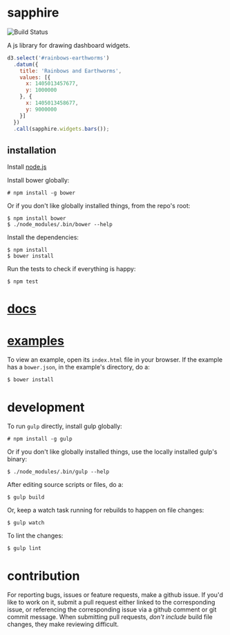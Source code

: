 # sapphire

![Build Status](https://api.travis-ci.org/praekelt/sapphire.png)

A js library for drawing dashboard widgets.

```javascript
d3.select('#rainbows-earthworms')
  .datum({
    title: 'Rainbows and Earthworms',
    values: [{
      x: 1405013457677,
      y: 1000000
    }, {
      x: 1405013458677,
      y: 9000000
    }]
  })
  .call(sapphire.widgets.bars());
```

## installation

Install [node.js](http://nodejs.org/)

Install bower globally:

```
# npm install -g bower
```

Or if you don't like globally installed things, from the repo's root:

```
$ npm install bower
$ ./node_modules/.bin/bower --help
```

Install the dependencies:

```
$ npm install
$ bower install
```

Run the tests to check if everything is happy:

```
$ npm test
```

# [docs](http://sapphire.rtfd.org/)

# [examples](examples/)

To view an example, open its `index.html` file in your browser. If the example has a `bower.json`, in the example's directory, do a: 

```
$ bower install
```

# development

To run `gulp` directly, install gulp globally:

```
# npm install -g gulp
```

Or if you don't like globally installed things, use the locally installed gulp's binary:

```
$ ./node_modules/.bin/gulp --help
```

After editing source scripts or files, do a:

```
$ gulp build
```

Or, keep a watch task running for rebuilds to happen on file changes:

```
$ gulp watch
```

To lint the changes:

```
$ gulp lint
```

# contribution

For reporting bugs, issues or feature requests, make a github issue. If you'd like to work on it, submit a pull request either linked to the corresponding issue, or referencing the corresponding issue via a github comment or git commit message. When submitting pull requests, *don't include* build file changes, they make reviewing difficult.
